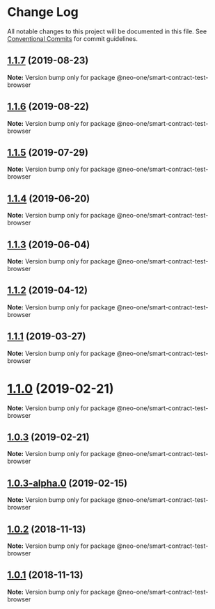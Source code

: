 # Change Log

All notable changes to this project will be documented in this file.
See [Conventional Commits](https://conventionalcommits.org) for commit guidelines.

## [1.1.7](https://github.com/neo-one-suite/neo-one/compare/@neo-one/smart-contract-test-browser@1.1.6...@neo-one/smart-contract-test-browser@1.1.7) (2019-08-23)

**Note:** Version bump only for package @neo-one/smart-contract-test-browser





## [1.1.6](https://github.com/neo-one-suite/neo-one/compare/@neo-one/smart-contract-test-browser@1.1.5...@neo-one/smart-contract-test-browser@1.1.6) (2019-08-22)

**Note:** Version bump only for package @neo-one/smart-contract-test-browser





## [1.1.5](https://github.com/neo-one-suite/neo-one/compare/@neo-one/smart-contract-test-browser@1.1.4...@neo-one/smart-contract-test-browser@1.1.5) (2019-07-29)

**Note:** Version bump only for package @neo-one/smart-contract-test-browser





## [1.1.4](https://github.com/neo-one-suite/neo-one/compare/@neo-one/smart-contract-test-browser@1.1.3...@neo-one/smart-contract-test-browser@1.1.4) (2019-06-20)

**Note:** Version bump only for package @neo-one/smart-contract-test-browser





## [1.1.3](https://github.com/neo-one-suite/neo-one/compare/@neo-one/smart-contract-test-browser@1.1.2...@neo-one/smart-contract-test-browser@1.1.3) (2019-06-04)

**Note:** Version bump only for package @neo-one/smart-contract-test-browser





## [1.1.2](https://github.com/neo-one-suite/neo-one/compare/@neo-one/smart-contract-test-browser@1.1.1...@neo-one/smart-contract-test-browser@1.1.2) (2019-04-12)

**Note:** Version bump only for package @neo-one/smart-contract-test-browser





## [1.1.1](https://github.com/neo-one-suite/neo-one/compare/@neo-one/smart-contract-test-browser@1.1.0...@neo-one/smart-contract-test-browser@1.1.1) (2019-03-27)

**Note:** Version bump only for package @neo-one/smart-contract-test-browser





# [1.1.0](https://github.com/neo-one-suite/neo-one/compare/@neo-one/smart-contract-test-browser@1.0.3...@neo-one/smart-contract-test-browser@1.1.0) (2019-02-21)

**Note:** Version bump only for package @neo-one/smart-contract-test-browser





## [1.0.3](https://github.com/neo-one-suite/neo-one/compare/@neo-one/smart-contract-test-browser@1.0.3-alpha.0...@neo-one/smart-contract-test-browser@1.0.3) (2019-02-21)

**Note:** Version bump only for package @neo-one/smart-contract-test-browser





## [1.0.3-alpha.0](https://github.com/neo-one-suite/neo-one/compare/@neo-one/smart-contract-test-browser@1.0.2...@neo-one/smart-contract-test-browser@1.0.3-alpha.0) (2019-02-15)

**Note:** Version bump only for package @neo-one/smart-contract-test-browser





## [1.0.2](https://github.com/neo-one-suite/neo-one/compare/@neo-one/smart-contract-test-browser@1.0.1...@neo-one/smart-contract-test-browser@1.0.2) (2018-11-13)

**Note:** Version bump only for package @neo-one/smart-contract-test-browser





## [1.0.1](https://github.com/neo-one-suite/neo-one/compare/@neo-one/smart-contract-test-browser@1.0.0...@neo-one/smart-contract-test-browser@1.0.1) (2018-11-13)

**Note:** Version bump only for package @neo-one/smart-contract-test-browser
